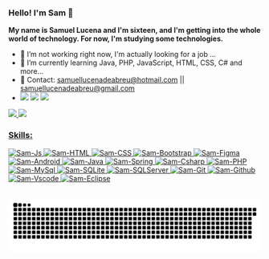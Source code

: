 
### Hello! I'm Sam 👋
<strong>My name is Samuel Lucena and I'm sixteen, and I'm getting into the whole world of technology.
For now, I'm studying some technologies.</strong> 
- 🔭 I’m not working right now, I'm actually looking for a job ...
- 🌱 I’m currently learning Java, PHP, JavaScript, HTML, CSS, C# and more...
- 📱  Contact: samuellucenadeabreu@hotmail.com || samuellucenadeabreu@gmail.com
- <a href="https://instagram.com/lucenasaml" target="_blank" rel="external" align="center"><img src="https://img.shields.io/badge/Instagram-E4405F?logo=instagram&logoColor=white" target="_blank"></a>
  <a href = "mailto:samuellucenadeabreu@gmail.com" target="_blank" rel="external" align="center"><img src="https://img.shields.io/badge/Gmail-D14836?logo=gmail&logoColor=white" target="_blank"></a>
  <a href="https://www.linkedin.com/in/samuellucena" target="_blank" rel="external" align="center"><img src="https://img.shields.io/badge/-LinkedIn-%230077B5?logo=linkedin&logoColor=white" target="_blank"></a>
  
<div>
  <a href="https://github.com/SamLucena">
  <img height="180em" src="https://github-readme-stats.vercel.app/api?username=SamLucena&show_icons=true&theme=gotham&include_all_commits=true&count_private=true&border_radius=10"/>
  <img height="180em" src="https://github-readme-stats.vercel.app/api/top-langs/?username=SamLucena&layout=compact&langs_count=7&theme=gotham&border_radius=10"/>
</div>
  
  ### Skills:
  
<div style="display: inline_block">
  <img alt="Sam-Js" src="https://img.shields.io/badge/JavaScript-323330?style=for-the-badge&logo=javascript&logoColor=F7DF1E">
  <img alt="Sam-HTML" src="https://img.shields.io/badge/HTML5-E34F26?style=for-the-badge&logo=html5&logoColor=white">
  <img alt="Sam-CSS" src="https://img.shields.io/badge/CSS3-1572B6?style=for-the-badge&logo=css3&logoColor=white">
  <img alt="Sam-Bootstrap" src="https://img.shields.io/badge/Bootstrap-563D7C?style=for-the-badge&logo=bootstrap&logoColor=white">
  <img alt="Sam-Figma" src="https://img.shields.io/badge/Figma-F24E1E?style=for-the-badge&logo=figma&logoColor=white">
  <img alt="Sam-Android" src="https://img.shields.io/badge/Android-3DDC84?style=for-the-badge&logo=android&logoColor=white">
  <img alt="Sam-Java" src="https://img.shields.io/badge/Java-ED8B00?style=for-the-badge&logo=java&logoColor=white">
  <img alt="Sam-Spring" src="https://img.shields.io/badge/Spring-6DB33F?style=for-the-badge&logo=spring&logoColor=white">
  <img alt="Sam-Csharp" src="https://img.shields.io/badge/C%23-239120?style=for-the-badge&logo=c-sharp&logoColor=white"> 
  <img alt="Sam-PHP" src="https://img.shields.io/badge/PHP-777BB4?style=for-the-badge&logo=php&logoColor=white">
  <img alt="Sam-MySql" src="https://img.shields.io/badge/MySQL-005C84?style=for-the-badge&logo=mysql&logoColor=white">
  <img alt="Sam-SQLite" src="https://img.shields.io/badge/SQLite-07405E?style=for-the-badge&logo=sqlite&logoColor=white">
  <img alt="Sam-SQLServer" src="https://img.shields.io/badge/Microsoft%20SQL%20Server-CC2927?style=for-the-badge&logo=microsoft%20sql%20server&logoColor=white">
  <img alt="Sam-Git" src="https://img.shields.io/badge/Git-F05032?style=for-the-badge&logo=git&logoColor=white">
  <img alt="Sam-Github" src="https://img.shields.io/badge/GitHub-100000?style=for-the-badge&logo=github&logoColor=white">
  <img alt="Sam-Vscode" src="https://img.shields.io/badge/Visual_Studio_Code-0078D4?style=for-the-badge&logo=visual%20studio%20code&logoColor=white">
  <img alt="Sam-Eclipse" src="https://img.shields.io/badge/Eclipse-2C2255?style=for-the-badge&logo=eclipse&logoColor=white">
 </div><br>
  <div>
    
  ![Snake animation](https://github.com/SamLucena/SamLucena/blob/output/github-contribution-grid-snake.svg)
    
  </div>
  
  
